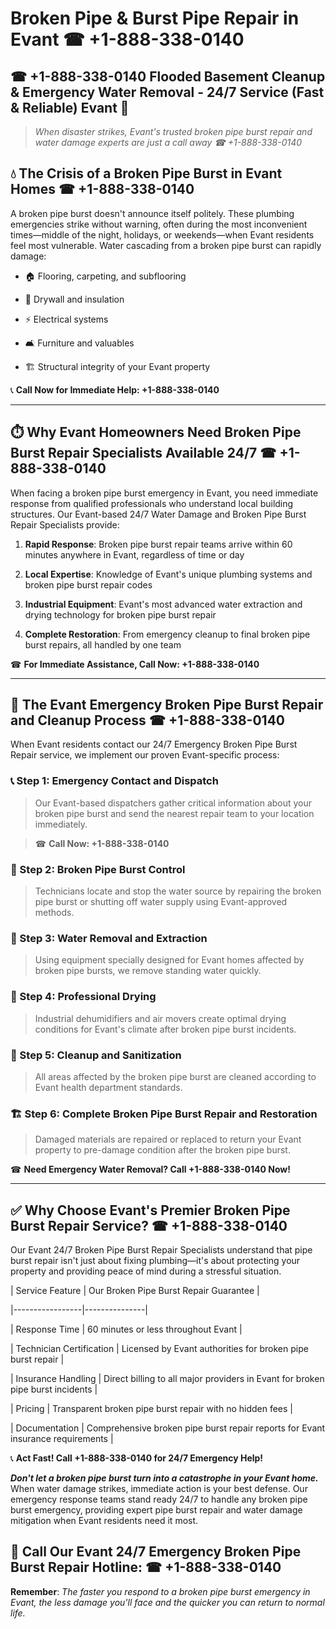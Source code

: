 # Broken Pipe & Burst Pipe Repair in Evant ☎ +1-888-338-0140  
## ☎ +1-888-338-0140 Flooded Basement Cleanup & Emergency Water Removal - 24/7 Service (Fast & Reliable) Evant 🚨  

> *When disaster strikes, Evant's trusted broken pipe burst repair and water damage experts are just a call away ☎ +1-888-338-0140*  

## 💧 The Crisis of a Broken Pipe Burst in Evant Homes ☎ +1-888-338-0140  

A broken pipe burst doesn't announce itself politely. These plumbing emergencies strike without warning, often during the most inconvenient times—middle of the night, holidays, or weekends—when Evant residents feel most vulnerable. Water cascading from a broken pipe burst can rapidly damage:  

* 🏠 Flooring, carpeting, and subflooring  
* 🧱 Drywall and insulation  
* ⚡ Electrical systems  
* 🛋️ Furniture and valuables  
* 🏗️ Structural integrity of your Evant property  

📞 **Call Now for Immediate Help: +1-888-338-0140**  

---  

## ⏱️ Why Evant Homeowners Need Broken Pipe Burst Repair Specialists Available 24/7 ☎ +1-888-338-0140  

When facing a broken pipe burst emergency in Evant, you need immediate response from qualified professionals who understand local building structures. Our Evant-based 24/7 Water Damage and Broken Pipe Burst Repair Specialists provide:  

1. **Rapid Response**: Broken pipe burst repair teams arrive within 60 minutes anywhere in Evant, regardless of time or day  
2. **Local Expertise**: Knowledge of Evant's unique plumbing systems and broken pipe burst repair codes  
3. **Industrial Equipment**: Evant's most advanced water extraction and drying technology for broken pipe burst repair  
4. **Complete Restoration**: From emergency cleanup to final broken pipe burst repairs, all handled by one team  

☎ **For Immediate Assistance, Call Now: +1-888-338-0140**  

---  

## 🔧 The Evant Emergency Broken Pipe Burst Repair and Cleanup Process ☎ +1-888-338-0140  

When Evant residents contact our 24/7 Emergency Broken Pipe Burst Repair service, we implement our proven Evant-specific process:  

### 📞 Step 1: Emergency Contact and Dispatch  
> Our Evant-based dispatchers gather critical information about your broken pipe burst and send the nearest repair team to your location immediately.  
> ☎ **Call Now: +1-888-338-0140**  

### 🚿 Step 2: Broken Pipe Burst Control  
> Technicians locate and stop the water source by repairing the broken pipe burst or shutting off water supply using Evant-approved methods.  

### 🌊 Step 3: Water Removal and Extraction  
> Using equipment specially designed for Evant homes affected by broken pipe bursts, we remove standing water quickly.  

### 💨 Step 4: Professional Drying  
> Industrial dehumidifiers and air movers create optimal drying conditions for Evant's climate after broken pipe burst incidents.  

### 🧼 Step 5: Cleanup and Sanitization  
> All areas affected by the broken pipe burst are cleaned according to Evant health department standards.  

### 🏗️ Step 6: Complete Broken Pipe Burst Repair and Restoration  
> Damaged materials are repaired or replaced to return your Evant property to pre-damage condition after the broken pipe burst.  

☎ **Need Emergency Water Removal? Call +1-888-338-0140 Now!**  

---  

## ✅ Why Choose Evant's Premier Broken Pipe Burst Repair Service? ☎ +1-888-338-0140  

Our Evant 24/7 Broken Pipe Burst Repair Specialists understand that pipe burst repair isn't just about fixing plumbing—it's about protecting your property and providing peace of mind during a stressful situation.  

| Service Feature | Our Broken Pipe Burst Repair Guarantee |  
|-----------------|---------------|  
| Response Time | 60 minutes or less throughout Evant |  
| Technician Certification | Licensed by Evant authorities for broken pipe burst repair |  
| Insurance Handling | Direct billing to all major providers in Evant for broken pipe burst incidents |  
| Pricing | Transparent broken pipe burst repair with no hidden fees |  
| Documentation | Comprehensive broken pipe burst repair reports for Evant insurance requirements |  

📞 **Act Fast! Call +1-888-338-0140 for 24/7 Emergency Help!**  

***Don't let a broken pipe burst turn into a catastrophe in your Evant home.*** When water damage strikes, immediate action is your best defense. Our emergency response teams stand ready 24/7 to handle any broken pipe burst emergency, providing expert pipe burst repair and water damage mitigation when Evant residents need it most.  

## 📱 Call Our Evant 24/7 Emergency Broken Pipe Burst Repair Hotline: ☎ +1-888-338-0140  

**Remember**: *The faster you respond to a broken pipe burst emergency in Evant, the less damage you'll face and the quicker you can return to normal life.*